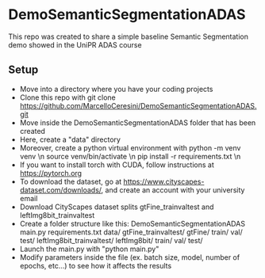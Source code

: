 # DemoSemanticSegmentationADAS
This repo was created to share a simple baseline Semantic Segmentation demo showed in the UniPR ADAS course


## Setup
- Move into a directory where you have your coding projects
- Clone this repo with
  git clone https://github.com/MarcelloCeresini/DemoSemanticSegmentationADAS.git
- Move inside the DemoSemanticSegmentationADAS folder that has been created
- Here, create a "data" directory
- Moreover, create a python virtual environment with
    python -m venv venv \n
    source venv/bin/activate \n
    pip install -r requirements.txt \n
- If you want to install torch with CUDA, follow instructions at https://pytorch.org
- To download the dataset, go at https://www.cityscapes-dataset.com/downloads/, and create an account with your university email
- Download CityScapes dataset splits gtFine_trainvaltest and leftImg8bit_trainvaltest
- Create a folder structure like this:
  DemoSemanticSegmentationADAS
    main.py
    requirements.txt
    data/
      gtFine_trainvaltest/
        gtFine/
          train/
          val/
          test/
      leftImg8bit_trainvaltest/
        leftImg8bit/
          train/
          val/
          test/
- Launch the main.py with "python main.py"
- Modify parameters inside the file (ex. batch size, model, number of epochs, etc...) to see how it affects the results
  
